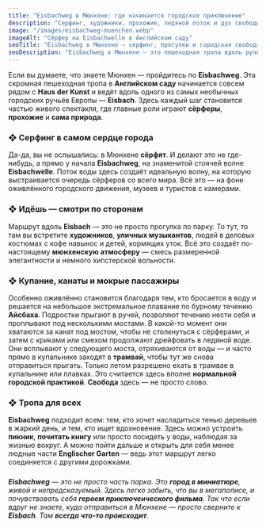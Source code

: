 ```yaml
---
title: "Eisbachweg в Мюнхене: где начинается городское приключение"
description: "Серфинг, художники, прохожие, ледяной поток и дух свободы — всё это на одном из самых необычных городских ручьёв Европы — Eisbachweg в Мюнхене."
image: "/images/eisbachweg-muenchen.webp"
imageAlt: "Сёрфер на Eisbachwelle в Английском саду"
seoTitle: "Eisbachweg в Мюнхене — серфинг, прогулки и городская свобода"
seoDescription: "Eisbachweg в Мюнхене — это пешеходная тропа вдоль ручья Eisbach с серферами, музыкантами, купающимися и пикниками в самом сердце города."
---
```


Если вы думаете, что знаете Мюнхен — пройдитесь по **Eisbachweg**. Эта скромная пешеходная тропа в **Английском саду** начинается совсем рядом с **Haus der Kunst** и ведёт вдоль одного из самых необычных городских ручьёв Европы — **Eisbach**. Здесь каждый шаг становится частью живого спектакля, где главные роли играют **сёрферы**, **прохожие** и **сама природа**.

### ❖ Серфинг в самом сердце города

Да-да, вы не ослышались: в Мюнхене **сёрфят**. И делают это не где-нибудь, а прямо у начала **Eisbachweg**, на знаменитой стоячей волне **Eisbachwelle**. Поток воды здесь создаёт идеальную волну, на которую выстраивается очередь сёрферов со всего мира. Всё это — на фоне оживлённого городского движения, музеев и туристов с камерами.

### ❖ Идёшь — смотри по сторонам

Маршрут вдоль **Eisbach** — это не просто прогулка по парку. То тут, то там вы встретите **художников**, **уличных музыкантов**, людей в деловых костюмах с кофе навынос и детей, кормящих уток. Всё это создаёт по-настоящему **мюнхенскую атмосферу** — смесь размеренной элегантности и немного хипстерской вольности.

### ❖ Купание, канаты и мокрые пассажиры

Особенно оживлённо становится благодаря тем, кто бросается в воду и решается на небольшое экстремальное плавание по бурному течению **Айсбаха**. Подростки прыгают в ручей, позволяют течению нести себя и проплывают под несколькими мостами. В какой-то момент они хватаются за канат под мостом, чтобы не столкнуться с сёрферами, и затем с криками или смехом продолжают дрейфовать в ледяной воде. Они всплывают у следующего моста, отряхиваются от воды — и часто прямо в купальнике заходят в **трамвай**, чтобы тут же снова отправиться прыгать. Только летом разрешено ехать в трамвае в купальнике или плавках. Это считается здесь вполне **нормальной городской практикой**. **Свобода** здесь — не просто слово.

### ❖ Тропа для всех

**Eisbachweg** подходит всем: тем, кто хочет насладиться тенью деревьев в жаркий день, и тем, кто ищет вдохновение. Здесь можно устроить **пикник**, **почитать книгу** или просто посидеть у воды, наблюдая за жизнью вокруг. А можно пойти дальше и открыть для себя менее людные части **Englischer Garten** — ведь этот маршрут легко соединяется с другими дорожками.

### 

_**Eisbachweg** — это не просто часть парка. Это **город в миниатюре**, живой и непредсказуемый. Здесь легко забыть, что вы в мегаполисе, и почувствовать себя **героем приключенческого фильма**. Так что если вдруг не знаете, куда отправиться в Мюнхене — просто сверните к **Eisbach**. Там **всегда что-то происходит**._
